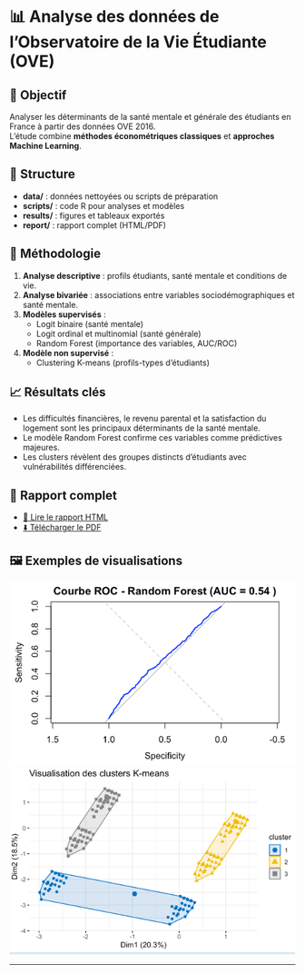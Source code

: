 # 📊 Analyse des données de l’Observatoire de la Vie Étudiante (OVE)

## 🎯 Objectif
Analyser les déterminants de la santé mentale et générale des étudiants en France à partir des données OVE 2016.  
L’étude combine **méthodes économétriques classiques** et **approches Machine Learning**.

## 📂 Structure
- **data/** : données nettoyées ou scripts de préparation
- **scripts/** : code R pour analyses et modèles
- **results/** : figures et tableaux exportés
- **report/** : rapport complet (HTML/PDF)


## 🔎 Méthodologie
1. **Analyse descriptive** : profils étudiants, santé mentale et conditions de vie.  
2. **Analyse bivariée** : associations entre variables sociodémographiques et santé mentale.  
3. **Modèles supervisés** :
   - Logit binaire (santé mentale)
   - Logit ordinal et multinomial (santé générale)
   - Random Forest (importance des variables, AUC/ROC)
4. **Modèle non supervisé** :
   - Clustering K-means (profils-types d’étudiants)

## 📈 Résultats clés
- Les difficultés financières, le revenu parental et la satisfaction du logement sont les principaux déterminants de la santé mentale.
- Le modèle Random Forest confirme ces variables comme prédictives majeures.
- Les clusters révèlent des groupes distincts d’étudiants avec vulnérabilités différenciées.

## 📘 Rapport complet
- [📄 Lire le rapport HTML](report/rapport_OVE.html)  
- [⬇️ Télécharger le PDF](report/rapport_OVE.pdf)

## 🖼️ Exemples de visualisations
![Courbe ROC - Random Forest](results/roc_randomforest.png)  
![Clustering K-means](results/clustering_kmeans.png)

---
